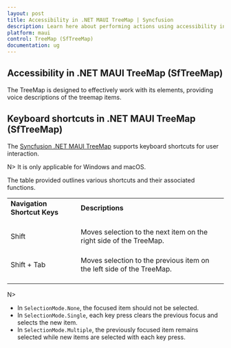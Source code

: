 ```yaml
---
layout: post
title: Accessibility in .NET MAUI TreeMap | Syncfusion
description: Learn here about performing actions using accessibility in Syncfusion .NET MAUI TreeMap(STreeMap) control.
platform: maui
control: TreeMap (SfTreeMap)
documentation: ug
---
```


## Accessibility in .NET MAUI TreeMap (SfTreeMap)

The TreeMap is designed to effectively work with its elements, providing voice descriptions of the treemap items.

## Keyboard shortcuts in .NET MAUI TreeMap (SfTreeMap)

The [Syncfusion .NET MAUI TreeMap](https://ftstaging.syncfusion.com:14039/maui-controls/maui-tree-map) supports keyboard shortcuts for user interaction. 

N> It is only applicable for Windows and macOS.

The table provided outlines various shortcuts and their associated functions.

<table>
<tr>
<td>
<b> Navigation Shortcut Keys </b> <br/><br/></td><td>
<b> Descriptions </b> <br/><br/></td></tr>
<tr>
<td>
Shift<br/><br/></td><td> 
Moves selection to the next item on the right side of the TreeMap.
<br/><br/></td></tr>
<tr>
<td>
Shift + Tab<br/><br/></td><td>
Moves selection to the previous item on the left side of the TreeMap.
<br/><br/></td></tr>
</table>

N> 
* In `SelectionMode.None`, the focused item should not be selected.
* In `SelectionMode.Single`, each key press clears the previous focus and selects the new item.
* In `SelectionMode.Multiple`, the previously focused item remains selected while new items are selected with each key press.
